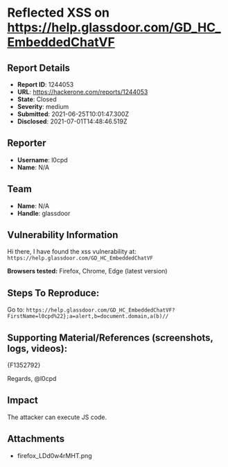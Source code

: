 # Reflected XSS on https://help.glassdoor.com/GD_HC_EmbeddedChatVF

## Report Details
- **Report ID**: 1244053
- **URL**: https://hackerone.com/reports/1244053
- **State**: Closed
- **Severity**: medium
- **Submitted**: 2021-06-25T10:01:47.300Z
- **Disclosed**: 2021-07-01T14:48:46.519Z

## Reporter
- **Username**: l0cpd
- **Name**: N/A

## Team
- **Name**: N/A
- **Handle**: glassdoor

## Vulnerability Information
Hi there,
I have found the xss vulnerability at: `https://help.glassdoor.com/GD_HC_EmbeddedChatVF`

**Browsers tested:** Firefox, Chrome, Edge (latest version)

## Steps To Reproduce:
Go to: `https://help.glassdoor.com/GD_HC_EmbeddedChatVF?FirstName=l0cpd%22};a=alert,b=document.domain,a(b)//`

## Supporting Material/References (screenshots, logs, videos):
{F1352792}

Regards,
@l0cpd

## Impact

The attacker can execute JS code.

## Attachments
- firefox_LDd0w4rMHT.png
